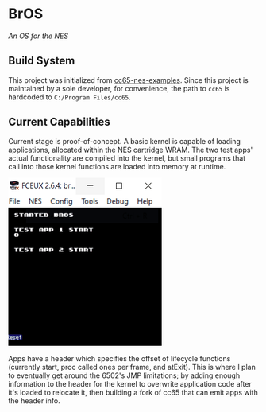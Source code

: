 # BrOS

_An OS for the NES_

## Build System

This project was initialized from [cc65-nes-examples](https://github.com/jmk/cc65-nes-examples). Since this project is
maintained by a sole developer, for convenience, the path to `cc65` is hardcoded to `C:/Program Files/cc65`.

## Current Capabilities

Current stage is proof-of-concept. A basic kernel is capable of loading applications, allocated within the NES
cartridge WRAM. The two test apps' actual functionality are compiled into the kernel, but small programs that call
into those kernel functions are loaded into memory at runtime.

![run apps](gh_media/gifs/bros_2apps.gif)

Apps have a header which specifies the offset of lifecycle functions (currently start, proc called ones per frame, and 
atExit). This is where I plan to eventually get around the 6502's JMP limitations; by adding enough information to the
header for the kernel to overwrite application code after it's loaded to relocate it, then building a fork of cc65 that
can emit apps with the header info.
